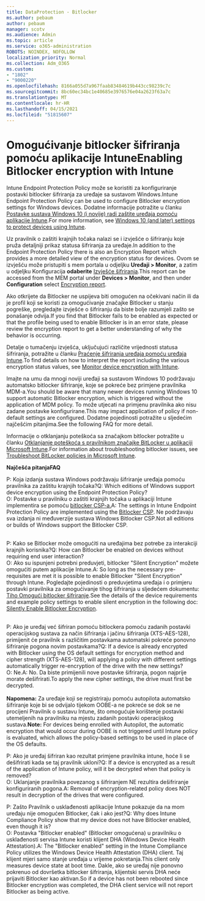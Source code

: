 ```yaml
---
title: DataProtection - Bitlocker
ms.author: pebaum
author: pebaum
manager: scotv
ms.audience: Admin
ms.topic: article
ms.service: o365-administration
ROBOTS: NOINDEX, NOFOLLOW
localization_priority: Normal
ms.collection: Adm_O365
ms.custom:
- "1802"
- "9000220"
ms.openlocfilehash: 8166a055d7a967faab83484619b443cc98239c7c
ms.sourcegitcommit: 8bc60ec34bc1e40685e3976576e04a2623f63a7c
ms.translationtype: MT
ms.contentlocale: hr-HR
ms.lasthandoff: 04/15/2021
ms.locfileid: "51815607"
---
```

# <a name="enabling-bitlocker-encryption-with-intune"></a><span data-ttu-id="c3c63-102">Omogućivanje bitlocker šifriranja pomoću aplikacije Intune</span><span class="sxs-lookup"><span data-stu-id="c3c63-102">Enabling Bitlocker encryption with Intune</span></span>

<span data-ttu-id="c3c63-103">Intune Endpoint Protection Policy može se koristiti za konfiguriranje postavki bitlocker šifriranja za uređaje sa sustavom Windows.</span><span class="sxs-lookup"><span data-stu-id="c3c63-103">Intune Endpoint Protection Policy can be used to configure Bitlocker encryption settings for Windows devices.</span></span> <span data-ttu-id="c3c63-104">Dodatne informacije potražite u članku [Postavke sustava Windows 10 (i novije) radi zaštite uređaja pomoću aplikacije Intune](https://docs.microsoft.com/intune/endpoint-protection-windows-10#windows-encryption).</span><span class="sxs-lookup"><span data-stu-id="c3c63-104">For more information, see [Windows 10 (and later) settings to protect devices using Intune](https://docs.microsoft.com/intune/endpoint-protection-windows-10#windows-encryption).</span></span>

<span data-ttu-id="c3c63-105">Uz pravilnik o zaštiti krajnjih točaka nalazi se i izvješće o šifriranju koje pruža detaljniji prikaz statusa šifriranja za uređaje.</span><span class="sxs-lookup"><span data-stu-id="c3c63-105">In addition to the Endpoint Protection Policy there is also an Encryption Report which provides a more detailed view of the encryption status for devices.</span></span> <span data-ttu-id="c3c63-106">Ovom se izvješću može pristupiti s mem portala u odjeljku **Uređaji > Monitor**, a zatim u odjeljku Konfiguracija **odaberite** [Izvješće šifriranja](https://endpoint.microsoft.com/#blade/Microsoft_Intune_DeviceSettings/DevicesMonitorMenu/encryptionReport).</span><span class="sxs-lookup"><span data-stu-id="c3c63-106">This report can be accessed from the MEM portal under **Devices > Monitor**, and then under **Configuration** select [Encryption report](https://endpoint.microsoft.com/#blade/Microsoft_Intune_DeviceSettings/DevicesMonitorMenu/encryptionReport).</span></span>

<span data-ttu-id="c3c63-107">Ako otkrijete da Bitlocker ne uspijeva biti omogućen na očekivani način ili da je profil koji se koristi za omogućivanje značajke Bitlocker u stanju pogreške, pregledajte izvješće o šifriranju da biste bolje razumjeli zašto se ponašanje odvija.</span><span class="sxs-lookup"><span data-stu-id="c3c63-107">If you find that Bitlocker fails to be enabled as expected or that the profile being used to enable Bitlocker is in an error state, please review the encryption report to get a better understanding of why the behavior is occurring.</span></span>

<span data-ttu-id="c3c63-108">Detalje o tumačenju izvješća, uključujući različite vrijednosti statusa šifriranja, potražite u članku [Praćenje šifriranja uređaja pomoću uređaja Intune](https://docs.microsoft.com/mem/intune/protect/encryption-monitor).</span><span class="sxs-lookup"><span data-stu-id="c3c63-108">To find details on how to interpret the report including the various encryption status values, see [Monitor device encryption with Intune](https://docs.microsoft.com/mem/intune/protect/encryption-monitor).</span></span>

<span data-ttu-id="c3c63-109">Imajte na umu da mnogi noviji uređaji sa sustavom Windows 10 podržavaju automatsko bitlocker šifriranje, koje se pokreće bez primjene pravilnika MDM-a.</span><span class="sxs-lookup"><span data-stu-id="c3c63-109">You should be aware that many newer devices running Windows 10 support automatic Bitlocker encryption, which is triggered without the application of MDM policy.</span></span> <span data-ttu-id="c3c63-110">To može utjecati na primjenu pravilnika ako nisu zadane postavke konfigurirane.</span><span class="sxs-lookup"><span data-stu-id="c3c63-110">This may impact application of policy if non-default settings are configured.</span></span> <span data-ttu-id="c3c63-111">Dodatne pojedinosti potražite u sljedećim najčešćim pitanjima.</span><span class="sxs-lookup"><span data-stu-id="c3c63-111">See the following FAQ for more detail.</span></span>

<span data-ttu-id="c3c63-112">Informacije o otklanjanju poteškoća sa značajkom bitlocker potražite u članku [Otklanjanje poteškoća s pravilnikom značajke BitLocker u aplikaciji Microsoft Intune](https://docs.microsoft.com/intune/protect/troubleshoot-bitlocker-policies).</span><span class="sxs-lookup"><span data-stu-id="c3c63-112">For information about troubleshooting bitlocker issues, see [Troubleshoot BitLocker policies in Microsoft Intune](https://docs.microsoft.com/intune/protect/troubleshoot-bitlocker-policies).</span></span>
 
 
<span data-ttu-id="c3c63-113">**Najčešća pitanja**</span><span class="sxs-lookup"><span data-stu-id="c3c63-113">**FAQ**</span></span>

<span data-ttu-id="c3c63-114">P: Koja izdanja sustava Windows podržavaju šifriranje uređaja pomoću pravilnika za zaštitu krajnjih točaka?</span><span class="sxs-lookup"><span data-stu-id="c3c63-114">Q: Which editions of Windows support device encryption using the Endpoint Protection Policy?</span></span><br>
<span data-ttu-id="c3c63-115">O: Postavke u pravilniku o zaštiti krajnjih točaka u aplikaciji Intune implementira se pomoću [bitlocker CSP-a.](https://docs.microsoft.com/windows/client-management/mdm/bitlocker-csp)</span><span class="sxs-lookup"><span data-stu-id="c3c63-115">A: The settings in Intune Endpoint Protection Policy are implemented using the [Bitlocker CSP](https://docs.microsoft.com/windows/client-management/mdm/bitlocker-csp).</span></span> <span data-ttu-id="c3c63-116">Ne podržavaju sva izdanja ni međuverzije sustava Windows Bitlocker CSP.</span><span class="sxs-lookup"><span data-stu-id="c3c63-116">Not all editions or builds of Windows support the Bitlocker CSP.</span></span> <br><br>

<span data-ttu-id="c3c63-117">P: Kako se Bitlocker može omogućiti na uređajima bez potrebe za interakciji krajnjih korisnika?</span><span class="sxs-lookup"><span data-stu-id="c3c63-117">Q: How can Bitlocker be enabled on devices without requiring end user interaction?</span></span><br>
<span data-ttu-id="c3c63-118">O: Ako su ispunjeni potrebni preduvjeti, bitlocker "Silent Encryption" možete omogućiti putem aplikacije Intune.</span><span class="sxs-lookup"><span data-stu-id="c3c63-118">A: So long as the necessary pre-requisites are met it is possible to enable Bitlocker "Silent Encryption" through Intune.</span></span> <span data-ttu-id="c3c63-119">Pogledajte pojedinosti o preduvjetima uređaja i o primjeru postavki pravilnika za omogućivanje tihog šifriranja u sljedećem dokumentu: [Tiho Omogući bitlocker šifriranje](https://docs.microsoft.com/mem/intune/protect/encrypt-devices#silently-enable-bitlocker-on-devices).</span><span class="sxs-lookup"><span data-stu-id="c3c63-119">See the details of the device requirements and example policy settings to enable silent encryption in the following doc: [Silently Enable Bitlocker Encryption](https://docs.microsoft.com/mem/intune/protect/encrypt-devices#silently-enable-bitlocker-on-devices).</span></span> <br><br>

<span data-ttu-id="c3c63-120">P: Ako je uređaj već šifriran pomoću bitlockera pomoću zadanih postavki operacijskog sustava za način šifriranja i jačinu šifriranja (XTS-AES-128), primijenit će pravilnik s različitim postavkama automatski pokreće ponovno šifriranje pogona novim postavkama?</span><span class="sxs-lookup"><span data-stu-id="c3c63-120">Q: If a device is already encrypted with Bitlocker using the OS default settings for encryption method and cipher strength (XTS-AES-128), will applying a policy with different settings automatically trigger re-encryption of the drive with the new settings?</span></span><br>
<span data-ttu-id="c3c63-121">O: Ne.</span><span class="sxs-lookup"><span data-stu-id="c3c63-121">A: No.</span></span> <span data-ttu-id="c3c63-122">Da biste primijenili nove postavke šifriranja, pogon najprije morate dešifrirati.</span><span class="sxs-lookup"><span data-stu-id="c3c63-122">To apply the new cipher settings, the drive must first be decrypted.</span></span><br><br>
<span data-ttu-id="c3c63-123">**Napomena:** Za uređaje koji se registriraju pomoću autopilota automatsko šifriranje koje bi se odvijalo tijekom OOBE-a ne pokreće se dok se ne procijeni Pravilnik o sustavu Intune, što omogućuje korištenje postavki utemeljenih na pravilniku na mjestu zadanih postavki operacijskog sustava.</span><span class="sxs-lookup"><span data-stu-id="c3c63-123">**Note:** For devices being enrolled with Autopilot, the automatic encryption that would occur during OOBE is not triggered until Intune policy is evaluated, which allows the policy-based settings to be used in place of the OS defaults.</span></span>
 
<span data-ttu-id="c3c63-124">P: Ako je uređaj šifriran kao rezultat primjene pravilnika intune, hoće li se dešifrirati kada se taj pravilnik ukloni?</span><span class="sxs-lookup"><span data-stu-id="c3c63-124">Q: If a device is encrypted as a result of the  application of Intune policy, will it be decrypted when that policy is removed?</span></span><br>
<span data-ttu-id="c3c63-125">O: Uklanjanje pravilnika povezanog s šifriranjem NE rezultira dešifriranje konfiguriranih pogona.</span><span class="sxs-lookup"><span data-stu-id="c3c63-125">A: Removal of encryption-related policy does NOT result in decryption of the drives that were configured.</span></span>
 
<span data-ttu-id="c3c63-126">P: Zašto Pravilnik o usklađenosti aplikacije Intune pokazuje da na mom uređaju nije omogućen Bitlocker, čak i ako jest?</span><span class="sxs-lookup"><span data-stu-id="c3c63-126">Q: Why does Intune Compliance Policy show that my device does not have Bitlocker enabled, even though it is?</span></span><br>
<span data-ttu-id="c3c63-127">O: Postavka "Bitlocker enabled" (Bitlocker omogućena) u pravilniku o usklađenosti servisa Intune koristi klijent DHA (Windows Device Health Attestation).</span><span class="sxs-lookup"><span data-stu-id="c3c63-127">A: The "Bitlocker enabled" setting in the Intune Compliance Policy utilizes the Windows Device Health Attestation  (DHA) client.</span></span> <span data-ttu-id="c3c63-128">Taj klijent mjeri samo stanje uređaja u vrijeme pokretanja.</span><span class="sxs-lookup"><span data-stu-id="c3c63-128">This client only measures device state at boot time.</span></span> <span data-ttu-id="c3c63-129">Dakle, ako se uređaj nije ponovno pokrenuo od dovršetka bitlocker šifriranja, klijentski servis DHA neće prijaviti Bitlocker kao aktivan.</span><span class="sxs-lookup"><span data-stu-id="c3c63-129">So if a device has not been rebooted since Bitlocker encryption was completed, the DHA client service will not report Bitlocker as being active.</span></span>
 
 